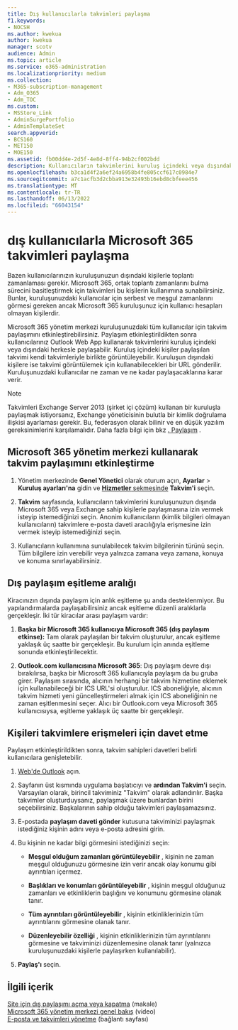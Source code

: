 ```yaml
---
title: Dış kullanıcılarla takvimleri paylaşma
f1.keywords:
- NOCSH
ms.author: kwekua
author: kwekua
manager: scotv
audience: Admin
ms.topic: article
ms.service: o365-administration
ms.localizationpriority: medium
ms.collection:
- M365-subscription-management
- Adm_O365
- Adm_TOC
ms.custom:
- MSStore_Link
- AdminSurgePortfolio
- AdminTemplateSet
search.appverid:
- BCS160
- MET150
- MOE150
ms.assetid: fb00dd4e-2d5f-4e8d-8ff4-94b2cf002bdd
description: Kullanıcıların takvimlerini kuruluş içindeki veya dışındaki herkesle paylaşabilmesi için Microsoft 365 yönetim merkezi takvim paylaşımını etkinleştirin.
ms.openlocfilehash: b3ca1d4f2a6ef24a6958b4fe805ccf617c0984e7
ms.sourcegitcommit: a7c1acfb3d2cbba913e32493b16ebd8cbfeee456
ms.translationtype: MT
ms.contentlocale: tr-TR
ms.lasthandoff: 06/13/2022
ms.locfileid: "66043154"
---
```

# <a name="share-microsoft-365-calendars-with-external-users"></a>dış kullanıcılarla Microsoft 365 takvimleri paylaşma

Bazen kullanıcılarınızın kuruluşunuzun dışındaki kişilerle toplantı zamanlaması gerekir. Microsoft 365, ortak toplantı zamanlarını bulma sürecini basitleştirmek için takvimleri bu kişilerin kullanımına sunabilirsiniz. Bunlar, kuruluşunuzdaki kullanıcılar için serbest ve meşgul zamanlarını görmesi gereken ancak Microsoft 365 kuruluşunuz için kullanıcı hesapları olmayan kişilerdir.

Microsoft 365 yönetim merkezi kuruluşunuzdaki tüm kullanıcılar için takvim paylaşımını etkinleştirebilirsiniz. Paylaşım etkinleştirildikten sonra kullanıcılarınız Outlook Web App kullanarak takvimlerini kuruluş içindeki veya dışındaki herkesle paylaşabilir. Kuruluş içindeki kişiler paylaşılan takvimi kendi takvimleriyle birlikte görüntüleyebilir. Kuruluşun dışındaki kişilere ise takvimi görüntülemek için kullanabilecekleri bir URL gönderilir. Kuruluşunuzdaki kullanıcılar ne zaman ve ne kadar paylaşacaklarına karar verir.

> [!NOTE]
> Takvimleri Exchange Server 2013 (şirket içi çözüm) kullanan bir kuruluşla paylaşmak istiyorsanız, Exchange yöneticisinin bulutla bir kimlik doğrulama ilişkisi ayarlaması gerekir. Bu, federasyon olarak bilinir ve en düşük yazılım gereksinimlerini karşılamalıdır. Daha fazla bilgi için bkz [. Paylaşım](/exchange/sharing-exchange-2013-help) .
  
## <a name="enable-calendar-sharing-using-the-microsoft-365-admin-center"></a>Microsoft 365 yönetim merkezi kullanarak takvim paylaşımını etkinleştirme

1. Yönetim merkezinde **Genel Yönetici** olarak oturum açın, **Ayarlar** \> **Kuruluş ayarları'na** gidin ve <a href="https://go.microsoft.com/fwlink/p/?linkid=2053743" target="_blank">**Hizmetler** sekmesinde</a> **Takvim'i** seçin.
  
3. **Takvim** sayfasında, kullanıcıların takvimlerini kuruluşunuzun dışında Microsoft 365 veya Exchange sahip kişilerle paylaşmasına izin vermek isteyip istemediğinizi seçin. Anonim kullanıcıların (kimlik bilgileri olmayan kullanıcıların) takvimlere e-posta daveti aracılığıyla erişmesine izin vermek isteyip istemediğinizi seçin.

4. Kullanıcıların kullanımına sunulabilecek takvim bilgilerinin türünü seçin. Tüm bilgilere izin verebilir veya yalnızca zamana veya zamana, konuya ve konuma sınırlayabilirsiniz.

## <a name="external-sharing-sync-interval"></a>Dış paylaşım eşitleme aralığı

Kiracınızın dışında paylaşım için anlık eşitleme şu anda desteklenmiyor. Bu yapılandırmalarda paylaşabilirsiniz ancak eşitleme düzenli aralıklarla gerçekleşir. İki tür kiracılar arası paylaşım vardır:

1. **Başka bir Microsoft 365 kullanıcıya Microsoft 365 (dış paylaşım etkinse):** Tam olarak paylaşılan bir takvim oluşturulur, ancak eşitleme yaklaşık üç saatte bir gerçekleşir. Bu kurulum için anında eşitleme sonunda etkinleştirilecektir.

2. **Outlook.com kullanıcısına Microsoft 365**: Dış paylaşım devre dışı bırakılırsa, başka bir Microsoft 365 kullanıcıyla paylaşım da bu gruba girer. Paylaşım sırasında, alıcının herhangi bir takvim hizmetine eklemek için kullanabileceği bir ICS URL'si oluşturulur. ICS aboneliğiyle, alıcının takvim hizmeti yeni güncelleştirmeleri almak için ICS aboneliğinin ne zaman eşitlenmesini seçer. Alıcı bir Outlook.com veya Microsoft 365 kullanıcısıysa, eşitleme yaklaşık üç saatte bir gerçekleşir.

## <a name="invite-people-to-access-calendars"></a>Kişileri takvimlere erişmeleri için davet etme

Paylaşım etkinleştirildikten sonra, takvim sahipleri davetleri belirli kullanıcılara genişletebilir.

1. [Web'de Outlook](https://outlook.office365.com) açın.

2. Sayfanın üst kısmında uygulama başlatıcıyı ve **ardından Takvim'i** seçin. Varsayılan olarak, birincil takviminiz "Takvim" olarak adlandırılır. Başka takvimler oluşturduysanız, paylaşmak üzere bunlardan birini seçebilirsiniz. Başkalarının sahip olduğu takvimleri paylaşamazsınız.

3. E-postada **paylaşım daveti gönder** kutusuna takviminizi paylaşmak istediğiniz kişinin adını veya e-posta adresini girin.

4. Bu kişinin ne kadar bilgi görmesini istediğinizi seçin:

     - **Meşgul olduğum zamanları görüntüleyebilir** , kişinin ne zaman meşgul olduğunuzu görmesine izin verir ancak olay konumu gibi ayrıntıları içermez.

     - **Başlıkları ve konumları görüntüleyebilir** , kişinin meşgul olduğunuz zamanları ve etkinliklerin başlığını ve konumunu görmesine olanak tanır.

     - **Tüm ayrıntıları görüntüleyebilir** , kişinin etkinliklerinizin tüm ayrıntılarını görmesine olanak tanır.

     - **Düzenleyebilir özelliği** , kişinin etkinliklerinizin tüm ayrıntılarını görmesine ve takviminizi düzenlemesine olanak tanır (yalnızca kuruluşunuzdaki kişilerle paylaşırken kullanılabilir).

5. **Paylaş'ı** seçin. 

## <a name="related-content"></a>İlgili içerik

[Site için dış paylaşımı açma veya kapatma](/sharepoint/change-external-sharing-site) (makale)\
[Microsoft 365 yönetim merkezi genel bakış](../admin-overview/admin-center-overview.md) (video)\
[E-posta ve takvimleri yönetme](/admin) (bağlantı sayfası)

